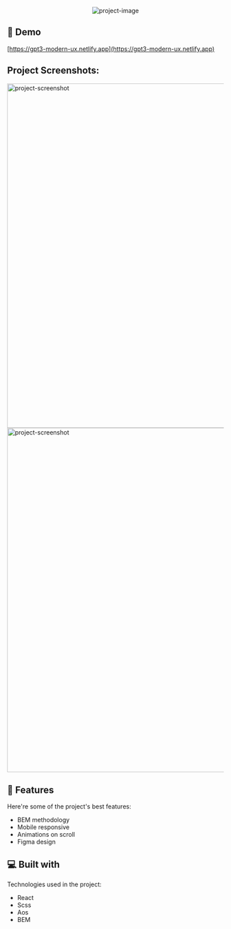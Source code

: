 <p align="center"><img src="https://socialify.git.ci/Bandzyrka/modern-ux/image?language=1&amp;owner=1&amp;theme=Dark" alt="project-image"></p>

<h2>🚀 Demo</h2>

[https://gpt3-modern-ux.netlify.app](https://gpt3-modern-ux.netlify.app)

<h2>Project Screenshots:</h2>

<img src="https://i.postimg.cc/sfNkxq38/obraz-2022-05-24-231320767.png" alt="project-screenshot" width="1200" height="800/">

<img src="https://i.postimg.cc/mrrxts1v/obraz-2022-05-24-231619981.png" alt="project-screenshot" width="1200" height="800/">

  
  
<h2>🧐 Features</h2>

Here're some of the project's best features:

*   BEM methodology
*   Mobile responsive
*   Animations on scroll
*   Figma design

  
  
<h2>💻 Built with</h2>

Technologies used in the project:

*   React
*   Scss
*   Aos
*   BEM
